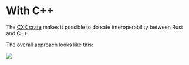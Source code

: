 # With C++

The [CXX crate][1] makes it possible to do safe interoperability between Rust
and C++.

The overall approach looks like this:

<img src="cpp/overview.svg">

[1]: https://cxx.rs/
